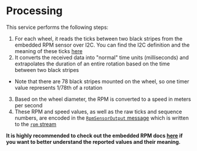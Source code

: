# Processing

This service performs the following steps:

1. For each wheel, it reads the ticks between two black stripes from the embedded RPM sensor over I2C. You can find the I2C definition and the meaning of these ticks [here](http://ase.vu.nl/docs/framework/Software/embedded/rpm/development#i2c-properties)
2. It converts the received data into "normal" time units (milliseconds) and extrapolates the duration of an entire rotation based on the time between two black stripes
  - Note that there are 78 black stripes mounted on the wheel, so one timer value represents 1/78th of a rotation
3. Based on the wheel diameter, the RPM is converted to a speed in meters per second
4. These RPM and speed values, as well as the raw ticks and sequence numbers, are encoded in the [`RpmSensorOutput` message](https://github.com/VU-ASE/rovercom/blob/c1d6569558e26d323fecc17d01117dbd089609cc/definitions/outputs/rpm.proto#L11) which is written to the [`rpm` stream](https://github.com/VU-ASE/rpm/blob/ebdf270c7a98a3b9e7e0e05d3944428a90ffaa29/service.yaml#L13)

**It is highly recommended to check out the embedded RPM docs [here](https://ase.vu.nl/docs/category/rpm-sensor) if you want to better understand the reported values and their meaning.**
